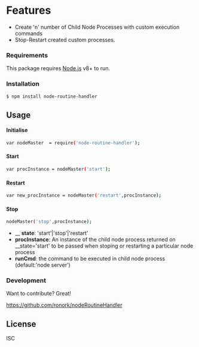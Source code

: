 

# Features

  - Create 'n' number of Child Node Processes with custom execution commands
  - Stop-Restart created custom processes.
 

### Requirements

This package requires [Node.js](https://nodejs.org/) v8+ to run.

### Installation

```sh
$ npm install node-routine-handler
```



## Usage 

#### Initialise
```sh
var nodeMaster  = require('node-routine-handler');
```

#### Start
```sh
var procInstance = nodeMaster('start');
```

#### Restart
```sh
var new_procInstance = nodeMaster('restart',procInstance);
```

#### Stop
```sh
nodeMaster('stop',procInstance);
```

- __ __state__: 'start'|'stop'|'restart'
- __procInstance__: An instance of the child node process returned on __state='start' to be passed when stoping or restarting a particular node process
- __runCmd__: the command to be executed in child node process (default:'node server')



### Development

Want to contribute? Great!

https://github.com/ronork/nodeRoutineHandler

License
----

ISC


